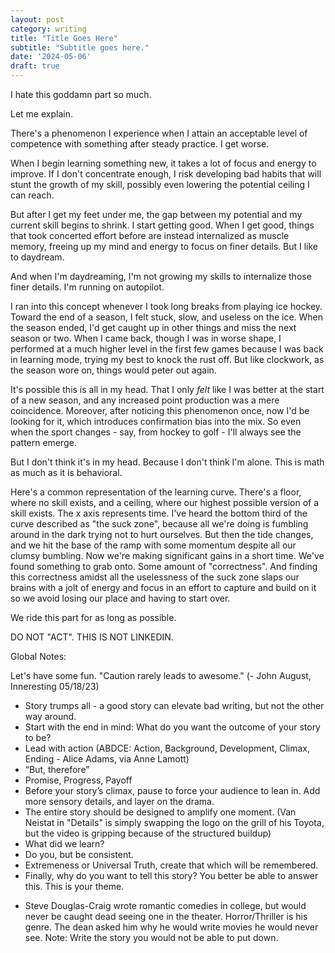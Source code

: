 ```yaml
---
layout: post
category: writing
title: "Title Goes Here"
subtitle: "Subtitle goes here."
date: '2024-05-06'
draft: true
---
```


I hate this goddamn part so much.

Let me explain.

There's a phenomenon I experience when I attain an acceptable level of competence with something after steady practice. I get worse.

When I begin learning something new, it takes a lot of focus and energy to improve. If I don't concentrate enough, I risk developing bad habits that will stunt the growth of my skill, possibly even lowering the potential ceiling I can reach.

But after I get my feet under me, the gap between my potential and my current skill begins to shrink. I start getting good. When I get good, things that took concerted effort before are instead internalized as muscle memory, freeing up my mind and energy to focus on finer details. But I like to daydream.

And when I'm daydreaming, I'm not growing my skills to internalize those finer details. I'm running on autopilot.

I ran into this concept whenever I took long breaks from playing ice hockey. Toward the end of a season, I felt stuck, slow, and useless on the ice. When the season ended, I'd get caught up in other things and miss the next season or two. When I came back, though I was in worse shape, I performed at a much higher level in the first few games because I was back in learning mode, trying my best to knock the rust off. But like clockwork, as the season wore on, things would peter out again. 

It's possible this is all in my head. That I only _felt_ like I was better at the start of a new season, and any increased point production was a mere coincidence. Moreover, after noticing this phenomenon once, now I'd be looking for it, which introduces confirmation bias into the mix. So even when the sport changes - say, from hockey to golf - I'll always see the pattern emerge.

But I don't think it's in my head. Because I don't think I'm alone. This is math as much as it is behavioral.

<!-- Show learning curve illustration -->

Here's a common representation of the learning curve. There's a floor, where no skill exists, and a ceiling, where our highest possible version of a skill exists. The x axis represents time. I've heard the bottom third of the curve described as "the suck zone", because all we're doing is fumbling around in the dark trying not to hurt ourselves. But then the tide changes, and we hit the base of the ramp with some momentum despite all our clumsy bumbling. Now we're making significant gains in a short time. We've found something to grab onto. Some amount of "correctness". And finding this correctness amidst all the uselessness of the suck zone slaps our brains with a jolt of energy and focus in an effort to capture and build on it so we avoid losing our place and having to start over.

We ride this part for as long as possible.



DO NOT "ACT". THIS IS NOT LINKEDIN.

Global Notes:

Let's have some fun. "Caution rarely leads to awesome." (- John August, Inneresting 05/18/23)

- Story trumps all - a good story can elevate bad writing, but not the other way around.
- Start with the end in mind: What do you want the outcome of your story to be?
- Lead with action (ABDCE: Action, Background, Development, Climax, Ending - Alice Adams, via Anne Lamott)
- “But, therefore”
- Promise, Progress, Payoff
- Before your story’s climax, pause to force your audience to lean in. Add more sensory details, and layer on the drama.
- The entire story should be designed to amplify one moment. (Van Neistat in "Details" is simply swapping the logo on the grill of his Toyota, but the video is gripping because of the structured buildup)
- What did we learn?
- Do you, but be consistent.
- Extremeness or Universal Truth, create that which will be remembered.
- Finally, why do you want to tell this story? You better be able to answer this. This is your theme.

<!-- Candidate note -->
- Steve Douglas-Craig wrote romantic comedies in college, but would never be caught dead seeing one in the theater. Horror/Thriller is his genre. The dean asked him why he would write movies he would never see. Note: Write the story you would not be able to put down.